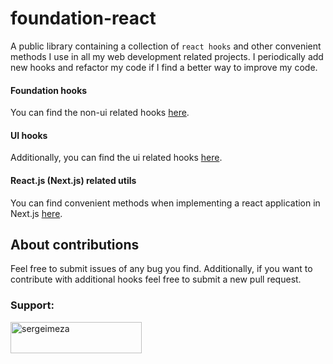 # foundation-react

A public library containing a collection of `react hooks` and other convenient methods I use in all my web development related projects. 
I periodically add new hooks and refactor my code if I find a better way to improve my code.

#### Foundation hooks

You can find the non-ui related hooks [here](https://github.com/SergeiMeza/foundation-react/tree/main/src/lib/hooks/foundation).

#### UI hooks

Additionally, you can find the ui related hooks [here](https://github.com/SergeiMeza/foundation-react/tree/main/src/lib/hooks/ui).

#### React.js (Next.js) related utils

You can find convenient methods when implementing a react application in Next.js [here](https://github.com/SergeiMeza/foundation-react/tree/main/src/lib/utils).


## About contributions

Feel free to submit issues of any bug you find. Additionally, if you want to contribute with additional hooks feel free to submit a new pull request.

<h3 align="left">Support:</h3>
<p><a href="https://www.buymeacoffee.com/sergeimeza"> <img align="left" src="https://cdn.buymeacoffee.com/buttons/v2/default-yellow.png" height="50" width="210" alt="sergeimeza" /></a></p><br><br>
